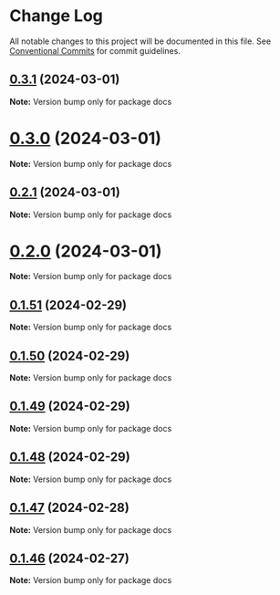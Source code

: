 # Change Log

All notable changes to this project will be documented in this file.
See [Conventional Commits](https://conventionalcommits.org) for commit guidelines.

## [0.3.1](https://github.com/Salable/salable-web-components-stenciljs/compare/v0.3.0...v0.3.1) (2024-03-01)

**Note:** Version bump only for package docs





# [0.3.0](https://github.com/Salable/salable-web-components-stenciljs/compare/v0.2.1...v0.3.0) (2024-03-01)

**Note:** Version bump only for package docs





## [0.2.1](https://github.com/Salable/salable-web-components-stenciljs/compare/v0.2.0...v0.2.1) (2024-03-01)

**Note:** Version bump only for package docs





# [0.2.0](https://github.com/Salable/salable-web-components-stenciljs/compare/v0.1.51...v0.2.0) (2024-03-01)

**Note:** Version bump only for package docs





## [0.1.51](https://github.com/Salable/salable-web-components-stenciljs/compare/v0.1.50...v0.1.51) (2024-02-29)

**Note:** Version bump only for package docs





## [0.1.50](https://github.com/Salable/salable-web-components-stenciljs/compare/v0.1.49...v0.1.50) (2024-02-29)

**Note:** Version bump only for package docs





## [0.1.49](https://github.com/Salable/salable-web-components-stenciljs/compare/v0.1.48...v0.1.49) (2024-02-29)

**Note:** Version bump only for package docs





## [0.1.48](https://github.com/Salable/salable-web-components-stenciljs/compare/v0.1.47...v0.1.48) (2024-02-29)

**Note:** Version bump only for package docs





## [0.1.47](https://github.com/Salable/salable-web-components-stenciljs/compare/v0.1.46...v0.1.47) (2024-02-28)

**Note:** Version bump only for package docs





## [0.1.46](https://github.com/Salable/salable-web-components-stenciljs/compare/v0.1.45...v0.1.46) (2024-02-27)

**Note:** Version bump only for package docs
